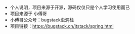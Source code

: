 - 个人说明，项目来源于开源，源码仅仅只是个人学习使用而已
- 项目来源于 小傅哥
- 小傅哥公众号：bugstack虫洞栈
- 项目链接：https://bugstack.cn/itstack/spring.html
